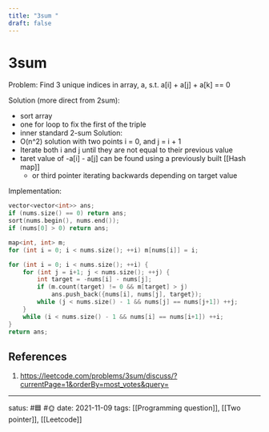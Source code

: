 ```yaml
---
title: "3sum "
draft: false
---
```

# 3sum
Problem: Find 3 unique indices in array, a, s.t. a[i] + a[j] + a[k] == 0

Solution (more direct from 2sum):
- sort array
- one for loop to fix the first of the triple
- inner standard 2-sum 
Solution:
- O(n^2) solution with two points i = 0, and j = i + 1
- Iterate both i and j until they are not equal to their previous value
- taret value of -a[i] - a[j] can be found using a previously built [[Hash map]] 
	- or third pointer iterating backwards depending on target value
	
Implementation:
```c++
vector<vector<int>> ans;
if (nums.size() == 0) return ans;
sort(nums.begin(), nums.end());
if (nums[0] > 0) return ans;

map<int, int> m;
for (int i = 0; i < nums.size(); ++i) m[nums[i]] = i;

for (int i = 0; i < nums.size(); ++i) {
	for (int j = i+1; j < nums.size(); ++j) {
		int target = -nums[i] - nums[j];
		if (m.count(target) != 0 && m[target] > j)
			ans.push_back({nums[i], nums[j], target});
		while (j < nums.size() - 1 && nums[j] == nums[j+1]) ++j;
	}
	while (i < nums.size() - 1 && nums[i] == nums[i+1]) ++i;
}
return ans;
```
## References
1. https://leetcode.com/problems/3sum/discuss/?currentPage=1&orderBy=most_votes&query=

---
satus: #🟦 #🌞
date: 2021-11-09
tags: [[Programming question]], [[Two pointer]], [[Leetcode]]
